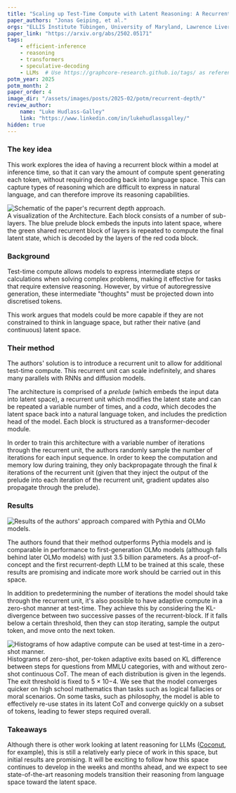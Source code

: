 ```yaml
---
title: "Scaling up Test-Time Compute with Latent Reasoning: A Recurrent Depth Approach"
paper_authors: "Jonas Geiping, et al."
orgs: "ELLIS Institute Tübingen, University of Maryland, Lawrence Livermore National Laboratory"
paper_link: "https://arxiv.org/abs/2502.05171"
tags:
    - efficient-inference
    - reasoning
    - transformers
    - speculative-decoding
    - LLMs  # Use https://graphcore-research.github.io/tags/ as reference
potm_year: 2025
potm_month: 2
paper_order: 4
image_dir: "/assets/images/posts/2025-02/potm/recurrent-depth/"
review_author:
    name: "Luke Hudlass-Galley"
    link: "https://www.linkedin.com/in/lukehudlassgalley/"
hidden: true
---
```


### The key idea

This work explores the idea of having a recurrent block within a model at inference time,
so that it can vary the amount of compute spent generating each token, without requiring
decoding back into language space. This can capture types of reasoning which are difficult
to express in natural language, and can therefore improve its reasoning capabilities.

<img src="{{ page.image_dir | append: 'schematic.png' | relative_url }}" alt="Schematic of the paper's recurrent depth approach.">
<figcaption>A visualization of the Architecture. Each block consists of a number of sub-layers. The blue prelude
block embeds the inputs into latent space, where the green shared recurrent block of layers is repeated to compute the final
latent state, which is decoded by the layers of the red coda block.</figcaption>

### Background

Test-time compute allows models to express intermediate steps or calculations when
solving complex problems, making it effective for tasks that require extensive reasoning.
However, by virtue of autoregressive generation, these intermediate "thoughts" must be
projected down into discretised tokens.

This work argues that models could be more capable if they are not constrained to think
in language space, but rather their native (and continuous) latent space.

### Their method

The authors' solution is to introduce a recurrent unit to allow for additional test-time compute.
This recurrent unit can scale indefinitely, and shares many parallels with RNNs and diffusion models.

The architecture is comprised of a *prelude* (which embeds the input data into latent
space), a recurrent unit which modifies the latent state and can be repeated a variable number of times,
and a *coda*, which decodes the latent space back into a natural language token, and includes the
prediction head of the model. Each block is structured as a transformer-decoder module.

In order to train this architecture with a variable number of iterations through the recurrent unit,
the authors randomly sample the number of iterations for each input sequence. In order to keep the
computation and memory low during training, they only backpropagate through the final $k$ iterations
of the recurrent unit (given that they inject the output of the prelude into each iteration of the recurrent
unit, gradient updates also propagate through the prelude).

### Results

<img class="constrained_img" src="{{ page.image_dir | append: 'table.png' | relative_url }}" alt="Results of the authors' approach compared with Pythia and OLMo models.">

The authors found that their method outperforms Pythia models and is comparable in performance to first-generation 
OLMo models (although falls behind later OLMo models) with just 3.5 billion parameters. As a
proof-of-concept and the first recurrent-depth LLM to be trained at this scale, these results are promising
and indicate more work should be carried out in this space.

In addition to predetermining the number of iterations the model should take through the recurrent unit,
it's also possible to have adaptive compute in a zero-shot manner at test-time. They achieve this by
considering the KL-divergence between two successive passes of the recurrent-block. If it falls below
a certain threshold, then they can stop iterating, sample the output token, and move onto the next token.

<img src="{{ page.image_dir | append: 'histograms.png' | relative_url }}" alt="Histograms of how adaptive compute can be used at test-time in a zero-shot manner.">
<figcaption>Histograms of zero-shot, per-token adaptive exits based on KL difference between steps for questions from MMLU categories,
with and without zero-shot continuous CoT. The mean of each distribution is given in the legends. The exit threshold is fixed to 5 × 10−4.
We see that the model converges quicker on high school mathematics than tasks such as logical fallacies or moral scenarios. On some
tasks, such as philosophy, the model is able to effectively re-use states in its latent CoT and converge quickly on a subset of tokens,
leading to fewer steps required overall.</figcaption>


### Takeaways

Although there is other work looking at latent reasoning for LLMs ([Coconut](https://arxiv.org/abs/2412.06769), for example), this is still
a relatively early piece of work in this space, but initial results are promising. It will be exciting
to follow how this space continues to develop in the weeks and months ahead, and we expect to see
state-of-the-art reasoning models transition their reasoning from language space toward the latent space.
